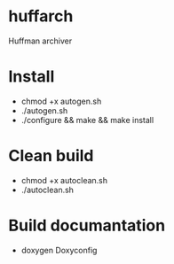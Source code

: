 # huffarch
Huffman archiver

# Install
* chmod +x autogen.sh
* ./autogen.sh
* ./configure && make && make install

# Clean build
* chmod +x autoclean.sh
* ./autoclean.sh

# Build documantation
* doxygen Doxyconfig
